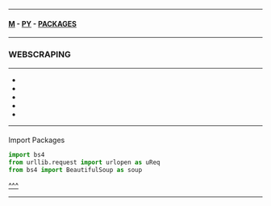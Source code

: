 
---

#### [M](https://github.com/ttltrk/TTT/blob/master/menu.md) - [PY](https://github.com/ttltrk/TTT/blob/master/PY/PY.md) - [PACKAGES](https://github.com/ttltrk/TTT/blob/master/PY/PACKAGES/PACKAGES.md)

---

### WEBSCRAPING



---

* [](#)
* [](#)
* [](#)
* [](#)
* [](#)

---

####

Import Packages

```py
import bs4
from urllib.request import urlopen as uReq
from bs4 import BeautifulSoup as soup
```

[^^^](#WEBSCRAPING)

---
